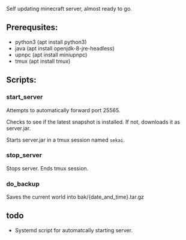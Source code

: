 Self updating minecraft server, almost ready to go.

## Prerequsites:

- python3 (apt install python3)
- java (apt install openjdk-8-jre-headless)
- upnpc (apt install miniupnpc)
- tmux (apt install tmux)

## Scripts:

### start_server

Attempts to automatically forward port 25565.

Checks to see if the latest snapshot is installed. If not, downloads it as server.jar.

Starts server.jar in a tmux session named `sekai`.

### stop_server

Stops server. Ends tmux session.

### do_backup

Saves the current world into bak/{date_and_time}.tar.gz

## todo

- Systemd script for automatcally starting server.
